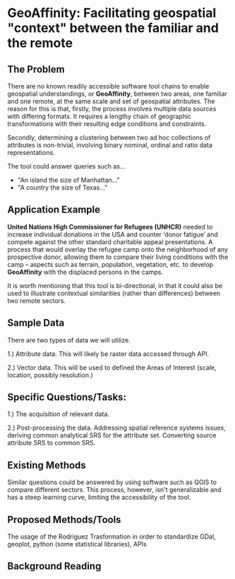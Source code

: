 # GeoAffinity: Facilitating geospatial "context" between the familiar and the remote

## The Problem
There are no known readily accessible software tool chains to enable geospatial understandings, or **GeoAffinity**, between two areas, one familiar and one remote, at the same scale and set of geospatial attributes.
The reason for this is that, firstly, the process involves multiple data sources with differing formats. It requires a lengthy chain of geographic transformations with their resulting edge conditions and constraints.

Secondly, determining a clustering between two ad hoc collections of attributes is non-trivial, involving binary nominal, ordinal and ratio data representations.

The tool could answer queries such as...
* "An island the size of Manhattan..."
* "A country the size of Texas..."

## Application Example
**United Nations High Commissioner for Refugees (UNHCR)** needed to increase individual donations in the USA and counter ‘donor fatigue’ and compete against the other standard charitable appeal presentations.
A process that would overlay the refugee camp onto the neighborhood of any prospective donor, allowing them to compare their living conditions with the camp – aspects such as terrain, population, vegetation, etc. to develop ****GeoAffinity**** with the displaced persons in the camps.

It is worth mentioning that this tool is bi-directional, in that it could also be used to illustrate contextual similarities (rather than differences) between two remote sectors.

## Sample Data
There are two types of data we will utilize.

1.) Attribute data. This will likely be raster data accessed through API.

2.) Vector data. This will be used to defined the Areas of Interest (scale, location, possibly resolution.)

## Specific Questions/Tasks:
1.) The acquisition of relevant data.

2.) Post-processing the data. Addressing spatial reference systems issues, deriving common analytical SRS for the attribute set. Converting source attribute SRS to common SRS.

## Existing Methods
Similar questions could be answered by using software such as QGIS to compare different sectors. This process, however, isn't generalizable and has a steep learning curve, limiting the accessibility of the tool.

## Proposed Methods/Tools
The usage of the Rodriguez Trasformation in order to standardize
GDal, geoplot, python (some statistical libraries), APIs

## Background Reading
